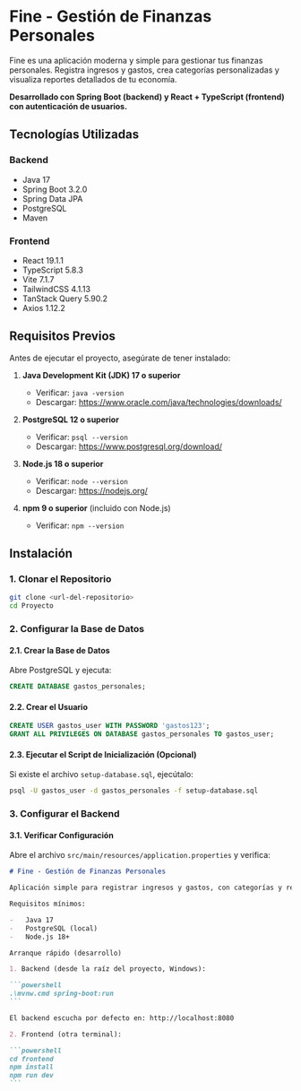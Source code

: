 # Fine - Gestión de Finanzas Personales

Fine es una aplicación moderna y simple para gestionar tus finanzas personales. Registra ingresos y gastos, crea categorías personalizadas y visualiza reportes detallados de tu economía.

**Desarrollado con Spring Boot (backend) y React + TypeScript (frontend) con autenticación de usuarios.**

## Tecnologías Utilizadas

### Backend

-   Java 17
-   Spring Boot 3.2.0
-   Spring Data JPA
-   PostgreSQL
-   Maven

### Frontend

-   React 19.1.1
-   TypeScript 5.8.3
-   Vite 7.1.7
-   TailwindCSS 4.1.13
-   TanStack Query 5.90.2
-   Axios 1.12.2

## Requisitos Previos

Antes de ejecutar el proyecto, asegúrate de tener instalado:

1. **Java Development Kit (JDK) 17 o superior**

    - Verificar: `java -version`
    - Descargar: https://www.oracle.com/java/technologies/downloads/

2. **PostgreSQL 12 o superior**

    - Verificar: `psql --version`
    - Descargar: https://www.postgresql.org/download/

3. **Node.js 18 o superior**

    - Verificar: `node --version`
    - Descargar: https://nodejs.org/

4. **npm 9 o superior** (incluido con Node.js)
    - Verificar: `npm --version`

## Instalación

### 1. Clonar el Repositorio

```bash
git clone <url-del-repositorio>
cd Proyecto
```

### 2. Configurar la Base de Datos

#### 2.1. Crear la Base de Datos

Abre PostgreSQL y ejecuta:

```sql
CREATE DATABASE gastos_personales;
```

#### 2.2. Crear el Usuario

```sql
CREATE USER gastos_user WITH PASSWORD 'gastos123';
GRANT ALL PRIVILEGES ON DATABASE gastos_personales TO gastos_user;
```

#### 2.3. Ejecutar el Script de Inicialización (Opcional)

Si existe el archivo `setup-database.sql`, ejecútalo:

```bash
psql -U gastos_user -d gastos_personales -f setup-database.sql
```

### 3. Configurar el Backend

#### 3.1. Verificar Configuración

Abre el archivo `src/main/resources/application.properties` y verifica:

````markdown
# Fine - Gestión de Finanzas Personales

Aplicación simple para registrar ingresos y gastos, con categorías y reportes básicos.

Requisitos mínimos:

-   Java 17
-   PostgreSQL (local)
-   Node.js 18+

Arranque rápido (desarrollo)

1. Backend (desde la raíz del proyecto, Windows):

```powershell
.\mvnw.cmd spring-boot:run
```

El backend escucha por defecto en: http://localhost:8080

2. Frontend (otra terminal):

```powershell
cd frontend
npm install
npm run dev
```
````
